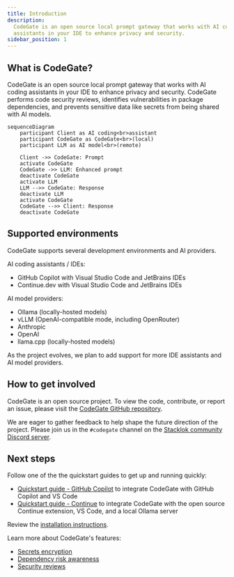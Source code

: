```yaml
---
title: Introduction
description:
  CodeGate is an open source local prompt gateway that works with AI coding
  assistants in your IDE to enhance privacy and security.
sidebar_position: 1
---
```


## What is CodeGate?

CodeGate is an open source local prompt gateway that works with AI coding
assistants in your IDE to enhance privacy and security. CodeGate performs code
security reviews, identifies vulnerabilities in package dependencies, and
prevents sensitive data like secrets from being shared with AI models.

```mermaid
sequenceDiagram
    participant Client as AI coding<br>assistant
    participant CodeGate as CodeGate<br>(local)
    participant LLM as AI model<br>(remote)

    Client ->> CodeGate: Prompt
    activate CodeGate
    CodeGate ->> LLM: Enhanced prompt
    deactivate CodeGate
    activate LLM
    LLM -->> CodeGate: Response
    deactivate LLM
    activate CodeGate
    CodeGate -->> Client: Response
    deactivate CodeGate
```

## Supported environments

CodeGate supports several development environments and AI providers.

AI coding assistants / IDEs:

- GitHub Copilot with Visual Studio Code and JetBrains IDEs
- Continue.dev with Visual Studio Code and JetBrains IDEs

AI model providers:

- Ollama (locally-hosted models)
- vLLM (OpenAI-compatible mode, including OpenRouter)
- Anthropic
- OpenAI
- llama.cpp (locally-hosted models)

As the project evolves, we plan to add support for more IDE assistants and AI
model providers.

## How to get involved

CodeGate is an open source project. To view the code, contribute, or report an
issue, please visit the
[CodeGate GitHub repository](https://github.com/stacklok/codegate).

We are eager to gather feedback to help shape the future direction of the
project. Please join us in the `#codegate` channel on the
[Stacklok community Discord server](https://discord.gg/stacklok).

## Next steps

Follow one of the the quickstart guides to get up and running quickly:

- [Quickstart guide - GitHub Copilot](quickstart-copilot.mdx) to integrate
  CodeGate with GitHub Copilot and VS Code
- [Quickstart guide - Continue](./quickstart-continue.md) to integrate CodeGate
  with the open source Continue extension, VS Code, and a local Ollama server

Review the [installation instructions](how-to/install.md).

Learn more about CodeGate's features:

- [Secrets encryption](features/secrets-encryption.md)
- [Dependency risk awareness](features/dependency-risk.md)
- [Security reviews](features/security-reviews.md)
